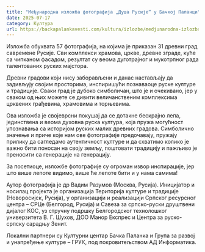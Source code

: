 ```yaml
---
title: "Међународна изложба фотографија „Душа Русије“ у Бачкој Паланци"
date: 2025-07-17
category: Култура
url: https://backapalankavesti.com/kultura/izlozbe/medjunarodna-izlozba-fotografija-dusa-rusije-u-backoj-palanci/
---
```


Изложба обухвата 57 фотографија, на којима је приказан 31 древни град савремене Русије. Сви комплекси храмова, цркве, древне зграде, куће са чипканом фасадом, резултат су веома дуготрајног и мукотрпног рада талентованих руских мајстора.

Древни градови који нису заборављени и данас настављају да задивљују својим просторима, инспиришући познаваоце руске културе и традиције. Сваки град је дубоко симболичан, што је и очекивано, јер у сваком од њих можете се дивити величанственим комплексима црквених грађевина, храмовима и торњевима.

Ова изложба је својеврсни покушај да се дотакне бескрајно лепа, јединствена и веома духовна руска култура, која пружа могућност упознавања са историјом руских малих древних градова. Симболично значење и приче које нам ове фотографије предочавају, пружају прилику да сагледамо аутентичност културе и да схватимо колико је
важно бити поносан на своју земљу, поштовати традицију и пажљиво је преносити са генерације на генерацију.

За посетиоце, изложбе фотографије су огроман извор инспирације, јер што више лепоте видимо, више ће лепоте бити и у нама самима!

Аутор фотографија је др Вадим Разумов (Москва, Русија).
Иницијатор и носилац пројекта је организација Територија културе и традиције (Новоросијск, Русија), у организацији и реализацији Српског ресурсног центра – СРЦе (Белгород, Русија) и Савеза за српско-руски друштвени дијалог КОС, уз стручну подршку Белгородског технолошког универзитета В. Г. Шухов, ДОО Манор Експрес и Центра за руско-српску сарадњу Зенит.

Локални партнери су Културни центар Бачка Паланка и Група за развој и унапређење културе – ГРУК, под покровитељством АД Информатика.
